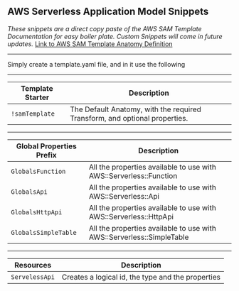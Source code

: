 **AWS Serverless Application Model Snippets**
--
*These snippets are a direct copy paste of the AWS SAM Template Documentation for easy boiler plate. Custom Snippets will come in future updates.*
[Link to AWS SAM Template Anatomy Definition ](https://docs.aws.amazon.com/serverless-application-model/latest/developerguide/sam-specification-template-anatomy.html)
______________

Simply create a template.yaml file, and in it use the following 


___
| Template Starter | Description                                                                |
| ---------------- | -------------------------------------------------------------------------- |
| `!samTemplate`   | The Default Anatomy, with the required Transform, and optional properties. |

___
| Global Properties Prefix | Description                                                           |
| ------------------------ | --------------------------------------------------------------------- |
| `GlobalsFunction`        | All the properties available to use with AWS::Serverless::Function    |
| `GlobalsApi`             | All the properties available to use with AWS::Serverless::Api         |
| `GlobalsHttpApi`         | All the properties available to use with AWS::Serverless::HttpApi     |
| `GlobalsSimpleTable`     | All the properties available to use with AWS::Serverless::SimpleTable |

___
| Resources      | Description                                       |
| -------------- | ------------------------------------------------- |
| `ServelessApi` | Creates a logical id, the type and the properties |


